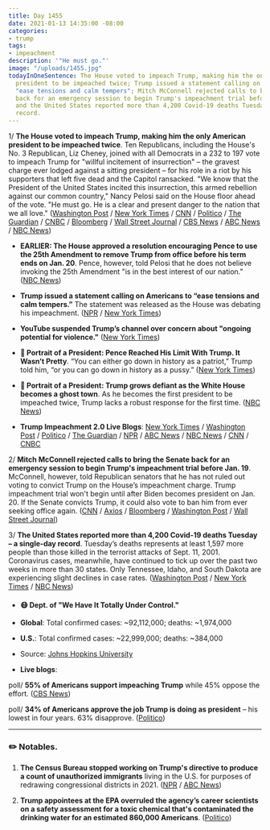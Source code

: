 ```yaml
---
title: Day 1455
date: 2021-01-13 14:35:00 -08:00
categories:
- trump
tags:
- impeachment
description: '"He must go."'
image: "/uploads/1455.jpg"
todayInOneSentence: The House voted to impeach Trump, making him the only American
  president to be impeached twice; Trump issued a statement calling on Americans to
  "ease tensions and calm tempers"; Mitch McConnell rejected calls to bring the Senate
  back for an emergency session to begin Trump's impeachment trial before Jan. 19;
  and the United States reported more than 4,200 Covid-19 deaths Tuesday – a single-day
  record.
---
```


1/ **The House voted to impeach Trump, making him the only American president to be impeached twice**. Ten Republicans, including the House's No. 3 Republican, Liz Cheney, joined with all Democrats in a 232 to 197 vote to impeach Trump for "willful incitement of insurrection" – the gravest charge ever lodged against a sitting president – for his role in a riot by his supporters that left five dead and the Capitol ransacked. "We know that the President of the United States incited this insurrection, this armed rebellion against our common country," Nancy Pelosi said on the House floor ahead of the vote. "He must go. He is a clear and present danger to the nation that we all love." ([Washington Post](https://www.washingtonpost.com/politics/house-impeachment-trump/2021/01/13/05fe731c-55c5-11eb-a931-5b162d0d033d_story.html) / [New York Times](https://www.nytimes.com/live/2021/01/13/us/trump-impeachment) / [CNN](https://www.cnn.com/2021/01/13/politics/house-vote-impeachment/index.html) / [Politico](https://www.politico.com/news/2021/01/13/house-impeachment-trump-458589) / [The Guardian](https://www.theguardian.com/us-news/2021/jan/13/house-trump-inciting-insurrection-impeachment-capitol-attack) / [CNBC](https://www.cnbc.com/2021/01/13/house-to-impeach-trump-for-inciting-capitol-riot.html) / [Bloomberg](https://www.bloomberg.com/news/articles/2021-01-13/trump-is-impeached-again-faces-senate-trial-on-riot-at-capitol?srnd=premium) / [Wall Street Journal](https://www.wsj.com/articles/trump-to-face-impeachment-vote-over-capitol-riot-11610543781) / [CBS News](https://www.cbsnews.com/news/house-republicans-vote-impeach-trump/) / [ABC News](https://abcnews.go.com/Politics/live-updates/2020-election-transition-trump-biden-impeachment/?id=75166132) / [NBC News](https://www.nbcnews.com/politics/congress/house-poised-impeach-trump-second-time-incitement-insurrection-n1254051))

* **EARLIER: The House approved a resolution encouraging Pence to use the 25th Amendment to remove Trump from office before his term ends on Jan. 20**. Pence, however, told Pelosi that he does not believe invoking the 25th Amendment "is in the best interest of our nation." ([NBC News](https://www.nbcnews.com/politics/congress/blog/2021-01-12-trump-impeachment-25th-amendment-n1253803#anchor-Readthehighlights))

* **Trump issued a statement calling on Americans to “ease tensions and calm tempers.”** The statement was released as the House was debating his impeachment. ([NPR](https://www.npr.org/sections/trump-impeachment-effort-live-updates/2021/01/13/956462941/trump-calls-for-no-violence-as-congress-moves-to-impeach-him-for-role-in-riot) / [New York Times](https://www.nytimes.com/live/2021/01/13/us/capitol-investigation#trump-statement-violence))

* **YouTube suspended Trump’s channel over concern about "ongoing potential for violence."** ([New York Times](https://www.nytimes.com/2021/01/12/technology/youtube-suspends-trump.html))

* **👑 Portrait of a President: Pence Reached His Limit With Trump. It Wasn’t Pretty**. “You can either go down in history as a patriot,” Trump told him, “or you can go down in history as a pussy.” ([New York Times](https://www.nytimes.com/2021/01/12/us/politics/mike-pence-trump.html))

* **👑 Portrait of a President: Trump grows defiant as the White House becomes a ghost town**. As he becomes the first president to be impeached twice, Trump lacks a robust response for the first time. ([NBC News](https://www.nbcnews.com/politics/trump-impeachment-inquiry/trump-grows-defiant-white-house-becomes-ghost-town-n1254087))

* **Trump Impeachment 2.0 Live Blogs**: [New York Times](https://www.nytimes.com/live/2021/01/13/us/trump-impeachment/) / [Washington Post](https://www.washingtonpost.com/politics/2021/01/13/trump-impeachment-biden-transition-live-updates/) / [Politico](https://www.politico.com/live-news-updates/2021/01/13/trump-second-impeachment-house-vote-210113) / [The Guardian](https://www.theguardian.com/us-news/live/2021/jan/13/donald-trump-impeachment-nancy-pelosi-joe-biden-mike-pence-congress-covid-coronavirus-live-updates) / [NPR](https://www.npr.org/sections/trump-impeachment-effort-live-updates/2021/01/13/956000345/the-house-is-expected-to-impeach-trump-a-2nd-time-heres-how-it-will-work) / [ABC News](https://abcnews.go.com/Politics/live-updates/2020-election-transition-trump-biden-impeachment/?id=75166132) / [NBC News](https://www.nbcnews.com/politics/congress/live-blog/2021-01-13-trump-impeachment-25th-amendment-n1253971) / [CNN](https://www.cnn.com/politics/live-news/house-trump-impeachment-vote-01-13-21/) / [CNBC](https://www.cnbc.com/2021/01/13/trump-impeachment-vote-biden-transition-live-updates.html)

2/ **Mitch McConnell rejected calls to bring the Senate back for an emergency session to begin Trump's impeachment trial before Jan. 19**. McConnell, however, told Republican senators that he has not ruled out voting to convict Trump on the House’s impeachment charge. Trump impeachment trial won't begin until after Biden becomes president on Jan. 20. If the Senate convicts Trump, it could also vote to ban him from ever seeking office again. ([CNN](https://www.cnn.com/2021/01/13/politics/mcconnell-democrats-impeachment-trial-trump/index.html) / [Axios](https://www.axios.com/mcconnell-trump-convict-impeachment-trial-99246975-8c02-47f4-90d3-14a23c00afd1.html) / [Bloomberg](https://www.bloomberg.com/news/articles/2021-01-13/mcconnell-won-t-agree-to-early-start-for-trump-impeachment-trial?sref=MIBMEEoj) / [Washington Post](https://www.washingtonpost.com/politics/2021/01/13/trump-impeachment-biden-transition-live-updates/#link-IIVQCJVCTRDVHJDY4BA6BHEAHU) / [Wall Street Journal](https://www.wsj.com/articles/trump-to-face-impeachment-vote-over-capitol-riot-11610543781))

3/ **The United States reported more than 4,200 Covid-19 deaths Tuesday – a single-day record**. Tuesday’s deaths represents at least 1,597 more people than those killed in the terrorist attacks of Sept. 11, 2001. Coronavirus cases, meanwhile, have continued to tick up over the past two weeks in more than 30 states. Only Tennessee, Idaho, and South Dakota  are experiencing slight declines in case rates. ([Washington Post](https://www.washingtonpost.com/nation/2021/01/13/coronavirus-covid-updates/) / [New York Times](https://www.nytimes.com/live/2021/01/13/world/covid19-coronavirus#the-fallout-from-the-capitol-siege-has-overshadowed-the-surging-us-virus-death-toll) / [NBC News](https://www.nbcnews.com/news/us-news/live-blog/2021-01-13-covid-live-updates-vaccine-news-n1254036))

* #### 😷 Dept. of "We Have It Totally Under Control."

* **Global**: Total confirmed cases: \~92,112,000; deaths: \~1,974,000

* **U.S.**: Total confirmed cases: \~22,999,000; deaths: \~384,000

* Source: [Johns Hopkins University](https://coronavirus.jhu.edu/map.html)

* **Live blogs**:

poll/ **55% of Americans support impeaching Trump** while 45% oppose the effort. ([CBS News](https://www.cbsnews.com/news/opinion-poll-impeachment-donald-trump/))

poll/ **34% of Americans approve the job Trump is doing as president** – his lowest in four years. 63% disapprove. ([Politico](https://www.politico.com/news/2021/01/13/trump-approval-rating-poll-458602))

---

### ✏️ Notables.

1. **The Census Bureau stopped working on Trump's directive to produce a count of unauthorized immigrants** living in the U.S. for purposes of redrawing congressional districts in 2021. ([NPR](https://www.npr.org/2021/01/13/956352495/census-bureau-stops-work-on-trumps-request-for-unauthorized-immigrant-count) / [ABC News](https://abcnews.go.com/Politics/wireStory/trump-appointees-pressure-census-report-undocumented-75222406))

2. **Trump appointees at the EPA overruled the agency’s career scientists on a safety assessment for a toxic chemical that's contaminated the drinking water for an estimated 860,000 Americans**. ([Politico](https://www.politico.com/news/2021/01/13/trump-epa-toxic-chemical-458962))